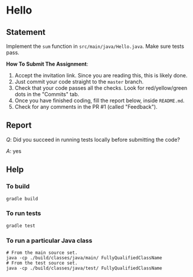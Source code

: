 # Hello

## Statement

Implement the `sum` function in `src/main/java/Hello.java`. Make sure tests pass.

**How To Submit The Assignment**:
1. Accept the invitation link. Since you are reading this, this is likely done.
2. Just commit your code straight to the `master` branch.
3. Check that your code passes all the checks. Look for red/yellow/green dots in the "Commits" tab.
4. Once you have finished coding, fill the report below, inside `README.md`.
5. Check for any comments in the PR #1 (called "Feedback").

## Report

*Q*: Did you succeed in running tests locally before submitting the code?

*A*: yes

## Help

### To build
```
gradle build
```

### To run tests
```
gradle test
```

### To run a particular Java class
```
# From the main source set.
java -cp ./build/classes/java/main/ FullyQualifiedClassName
# From the test source set.
java -cp ./build/classes/java/test/ FullyQualifiedClassName
```

